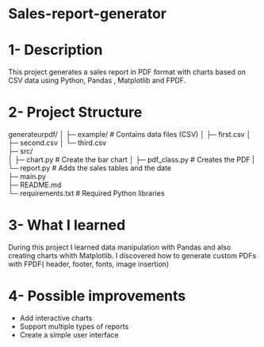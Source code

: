 # Sales-report-generator

# 1- Description
This project generates a sales report in PDF format with charts based on CSV data using Python, Pandas , Matplotlib and FPDF.

# 2- Project Structure 

generateurpdf/
│
├─ example/      # Contains data files (CSV)
│   ├─ first.csv 
│   ├─ second.csv
│   └─ third.csv             
├─ src/               
│   ├─ chart.py  # Create the bar chart 
│   ├─ pdf_class.py  # Creates the PDF
|   └─ report.py     # Adds the sales tables and the date  
├─ main.py       
├─ README.md          
└─ requirements.txt    # Required Python libraries

# 3- What I learned

During this project I learned data manipulation with Pandas and also creating charts whith Matplotlib. I discovered how to generate custom PDFs with FPDF( header, footer, fonts, image insertion)

# 4- Possible improvements

- Add interactive charts
- Support multiple types of reports
- Create a simple user interface
